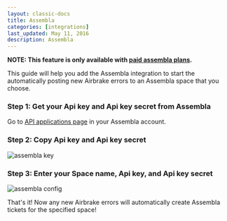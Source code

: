 ```yaml
---
layout: classic-docs
title: Assembla
categories: [integrations]
last_updated: May 11, 2016
description: Assembla
---
```


**NOTE: This feature is only available with [paid assembla
plans](https://www.assembla.com/plans).**

This guide will help you add the Assembla integration to start the automatically
posting new Airbrake errors to an Assembla space that you choose.

### Step 1: Get your Api key and Api key secret from Assembla
Go to [API applications
page](https://www.assembla.com/user/edit/manage_clients) in your Assembla
account.

### Step 2: Copy **Api key** and **Api key secret**

![assembla key](/docs/assets/img/docs/integrations/assembla_key.png)

### Step 3: Enter your **Space name**, **Api key**, and **Api key secret**

![assembla config](/docs/assets/img/docs/integrations/assembla_config.png)

That's it! Now any new Airbrake errors will automatically create Assembla
tickets for the specified space!

